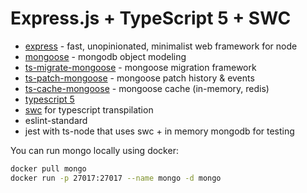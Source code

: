 # Express.js + TypeScript 5 + SWC

* [express](https://expressjs.com/) - fast, unopinionated, minimalist web framework for node
* [mongoose](https://mongoosejs.com/) - mongodb object modeling
* [ts-migrate-mongoose](https://github.com/ilovepixelart/ts-migrate-mongoose) - mongoose migration framework
* [ts-patch-mongoose](https://github.com/ilovepixelart/ts-migrate-mongoose) - mongoose patch history & events
* [ts-cache-mongoose](https://github.com/ilovepixelart/ts-cache-mongoose) - mongoose cache (in-memory, redis)
* [typescript 5](https://www.typescriptlang.org/)
* [swc](https://swc.rs/) for typescript transpilation
* eslint-standard
* jest with ts-node that uses swc + in memory mongodb for testing

You can run mongo locally using docker:

```bash
docker pull mongo
docker run -p 27017:27017 --name mongo -d mongo
```
